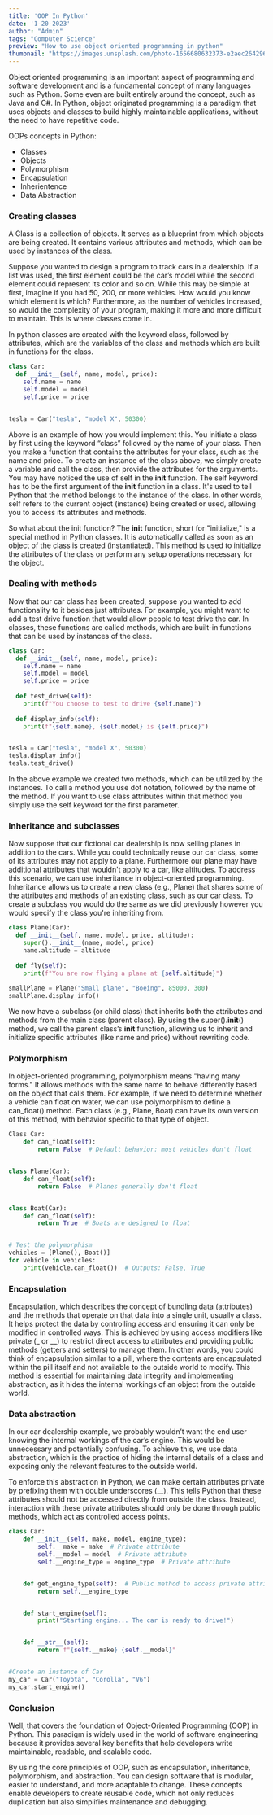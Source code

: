 ```yaml
---
title: 'OOP In Python'
date: '1-20-2023'
author: "Admin"
tags: "Computer Science"
preview: "How to use object oriented programming in python"
thumbnail: "https://images.unsplash.com/photo-1656680632373-e2aec264296b?w=600&auto=format&fit=crop&q=60&ixlib=rb-4.0.3&ixid=M3wxMjA3fDB8MHxzZWFyY2h8Nnx8cHl0aG9uJTIwcHJvZ3JhbW1pbmd8ZW58MHx8MHx8fDA%3D"
---
```


Object oriented programming is an important aspect of programming and software development and is a fundamental concept of many languages such as Python. Some even are built entirely around the concept, such as Java and C#. In Python, object originated programming is a paradigm that uses objects and classes to build highly maintainable applications, without the need to have repetitive code. 

OOPs concepts in Python:
- Classes
- Objects
- Polymorphism
- Encapsulation
- Inherientence
- Data Abstraction

### **Creating classes**
A Class is a collection of objects. It serves as a blueprint from which objects are being created. It contains various attributes and methods, which can be used by instances of the class.

Suppose you wanted to design a program to track cars in a dealership. If a list was used, the first element could be the car’s model while the second element could represent its color and so on. While this may be simple at first, imagine if you had 50, 200, or more vehicles. How would you know which element is which? Furthermore, as the number of vehicles increased, so would the complexity of your program, making it more and more difficult to maintain. This is where classes come in.

In python classes are created with the keyword class, followed by attributes, which are the variables of the class and methods which are built in functions for the class.

```python
class Car:
  def __init__(self, name, model, price):
    self.name = name
    self.model = model
    self.price = price


tesla = Car("tesla", "model X", 50300)
```


Above is an example of how you would implement this. You initiate a class by first using the keyword “class” followed by the name of your class. Then you make a function that contains the attributes for your class, such as the name and price. To create an instance of the class above, we simply create a variable and call the class, then provide the attributes for the arguments. You may have noticed the use of self in the __init__ function. The self keyword has to be the first argument of the __init__ function in a class. It's used to tell Python that the method belongs to the instance of the class. In other words, self refers to the current object (instance) being created or used, allowing you to access its attributes and methods. 

So what about the init function? The __init__ function, short for "initialize," is a special method in Python classes. It is automatically called as soon as an object of the class is created (instantiated). This method is used to initialize the attributes of the class or perform any setup operations necessary for the object.

### **Dealing with methods**

Now that our car class has been created, suppose you wanted to add functionality to it besides just attributes. For example, you might want to add a test drive function that would allow people to test drive the car. In classes, these functions are called methods, which are built-in functions that can be used by instances of the class.

```python
class Car:
  def __init__(self, name, model, price):
    self.name = name
    self.model = model
    self.price = price
   
  def test_drive(self):
    print(f"You choose to test to drive {self.name}")
 
  def display_info(self):
    print(f"{self.name}, {self.model} is {self.price}")


tesla = Car("tesla", "model X", 50300)
tesla.display_info()
tesla.test_drive()
```

In the above example we created two methods, which can be utilized by the instances. To call a method you use dot notation, followed by the name of the method. If you want to use class attributes within that method you simply use the self keyword for the first parameter.

### **Inheritance and subclasses**

Now suppose that our fictional car dealership is now selling planes in addition to the cars. While you could technically reuse our car class, some of its attributes may not apply to a plane. Furthermore our plane may have additional attributes that wouldn't apply to a car, like altitudes. To address this scenario, we can use inheritance in object-oriented programming. Inheritance allows us to create a new class (e.g., Plane) that shares some of the attributes and methods of an existing class, such as our car class. To create a subclass you would do the same as we did previously however you would specify the class you're inheriting from.

```python
class Plane(Car):
  def __init__(self, name, model, price, altitude):
    super().__init__(name, model, price)
    name.altitude = altitude
 
  def fly(self):
    print(f"You are now flying a plane at {self.altitude}")
 
smallPlane = Plane("Small plane", "Boeing", 85000, 300)
smallPlane.display_info()
```

We now have a subclass (or child class) that inherits both the attributes and methods from the main class (parent class). By using the super().__init__() method, we call the parent class’s __init__ function, allowing us to inherit and initialize specific attributes (like name and price) without rewriting code.

### **Polymorphism**

In object-oriented programming, polymorphism means "having many forms." It allows methods with the same name to behave differently based on the object that calls them. For example, if we need to determine whether a vehicle can float on water, we can use polymorphism to define a can_float() method. Each class (e.g., Plane, Boat) can have its own version of this method, with behavior specific to that type of object.

```python
Class Car:
    def can_float(self):
        return False  # Default behavior: most vehicles don't float


class Plane(Car):
    def can_float(self):
        return False  # Planes generally don't float


class Boat(Car):
    def can_float(self):
        return True  # Boats are designed to float


# Test the polymorphism
vehicles = [Plane(), Boat()]
for vehicle in vehicles:
    print(vehicle.can_float())  # Outputs: False, True
```

### **Encapsulation**
Encapsulation, which describes the concept of bundling data (attributes) and the methods that operate on that data into a single unit, usually a class. It helps protect the data by controlling access and ensuring it can only be modified in controlled ways. This is achieved by using access modifiers like private (_ or __) to restrict direct access to attributes and providing public methods (getters and setters) to manage them. In other words, you could think of encapsulation similar to a pill, where the contents are encapsulated within the pill itself and not available to the outside world to modify.
This method is essential for maintaining data integrity and implementing abstraction, as it hides the internal workings of an object from the outside world.
### **Data abstraction**
In our car dealership example, we probably wouldn’t want the end user knowing the internal workings of the car’s engine. This would be unnecessary and potentially confusing. To achieve this, we use data abstraction, which is the practice of hiding the internal details of a class and exposing only the relevant features to the outside world.

To enforce this abstraction in Python, we can make certain attributes private by prefixing them with double underscores (__). This tells Python that these attributes should not be accessed directly from outside the class. Instead, interaction with these private attributes should only be done through public methods, which act as controlled access points.

```python
class Car:
    def __init__(self, make, model, engine_type):
        self.__make = make  # Private attribute
        self.__model = model  # Private attribute
        self.__engine_type = engine_type  # Private attribute


    def get_engine_type(self):  # Public method to access private attribute
        return self.__engine_type


    def start_engine(self):
        print("Starting engine... The car is ready to drive!")


    def __str__(self):
        return f"{self.__make} {self.__model}"


#Create an instance of Car
my_car = Car("Toyota", "Corolla", "V6")
my_car.start_engine()
```

### **Conclusion**
Well, that covers the foundation of Object-Oriented Programming (OOP) in Python. This paradigm is widely used in the world of software engineering because it provides several key benefits that help developers write maintainable, readable, and scalable code.

By using the core principles of OOP, such as encapsulation, inheritance, polymorphism, and abstraction. You can design software that is modular, easier to understand, and more adaptable to change. These concepts enable developers to create reusable code, which not only reduces duplication but also simplifies maintenance and debugging.

